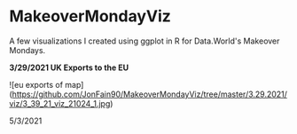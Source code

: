 # MakeoverMondayViz

A few visualizations I created using ggplot in R for Data.World's Makeover Mondays. 


**3/29/2021 UK Exports to the EU**


![eu exports of map] (https://github.com/JonFain90/MakeoverMondayViz/tree/master/3.29.2021/viz/3_39_21_viz_21024_1.jpg)

5/3/2021
